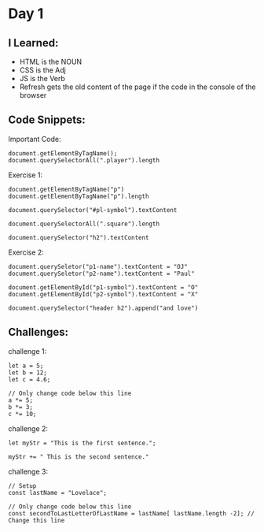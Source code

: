 # Day 1


## I Learned: 

- HTML is the NOUN
- CSS is the  Adj
- JS is the Verb
- Refresh gets the old content of the page if the code in the console of the browser 

## Code Snippets:

Important Code: 
```JS
document.getElementByTagName();
document.querySelectorAll(".player").length
```

Exercise 1: 

```JS
document.getElementByTagName("p")
document.getElementByTagName("p").length

document.querySelector("#pl-symbol").textContent

document.querySelectorAll(".square").length

document.querySelector("h2").textContent
```

Exercise 2: 

```JS
document.querySeletor("p1-name").textContent = "OJ"
document.querySeletor("p2-name").textContent = "Paul"

document.getElementById("p1-symbol").textContent = "O"
document.getElementById("p2-symbol").textContent = "X"

document.querySelector("header h2").append("and love")
```

## Challenges: 

challenge 1: 

```JS
let a = 5;
let b = 12;
let c = 4.6;

// Only change code below this line
a *= 5;
b *= 3;
c *= 10;
```


challenge 2: 

```JS
let myStr = "This is the first sentence.";

myStr += " This is the second sentence."

```


challenge 3: 

```JS
// Setup
const lastName = "Lovelace";

// Only change code below this line
const secondToLastLetterOfLastName = lastName[ lastName.length -2]; // Change this line

```









